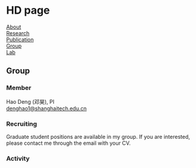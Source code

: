 # HD page

[About](\index.md)  
[Research](\research.md)  
[Publication](\publication.md)  
[Group](\group.md)  
[Lab](\lab.md)

## Group

### Member

Hao Deng (邓昊), PI  
denghao1@shanghaitech.edu.cn

### Recruiting

Graduate student positions are available in my group.
If you are interested, please contact me through the email with your CV.

### Activity